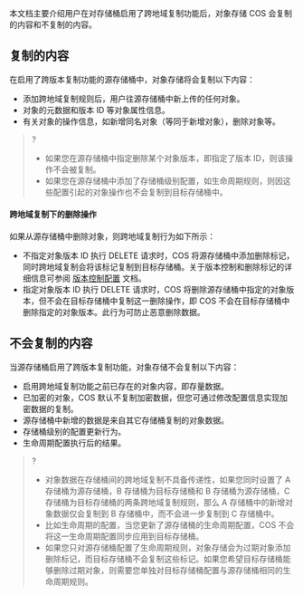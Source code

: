 本文档主要介绍用户在对存储桶启用了跨地域复制功能后，对象存储 COS 会复制的内容和不复制的内容。

## 复制的内容

在启用了跨版本复制功能的源存储桶中，对象存储将会复制以下内容：

- 添加跨地域复制规则后，用户往源存储桶中新上传的任何对象。
- 对象的元数据和版本 ID 等对象属性信息。
- 有关对象的操作信息，如新增同名对象（等同于新增对象），删除对象等。

>?
> - 如果您在源存储桶中指定删除某个对象版本，即指定了版本 ID，则该操作不会被复制。
> - 如果您在源存储桶中添加了存储桶级别配置，如生命周期规则，则因这些配置引起的对象操作也不会复制到目标存储桶中。

#### 跨地域复制下的删除操作

如果从源存储桶中删除对象，则跨地域复制行为如下所示：

- 不指定对象版本 ID 执行 DELETE 请求时，COS 将源存储桶中添加删除标记，同时跨地域复制会将该标记复制到目标存储桶。关于版本控制和删除标记的详细信息可参阅 [版本控制配置](/document/product/436/19884) 文档。
- 指定对象版本 ID 执行 DELETE 请求时，COS 将删除源存储桶中指定的对象版本，但不会在目标存储桶中复制这一删除操作，即 COS 不会在目标存储桶中删除指定的对象版本。此行为可防止恶意删除数据。

## 不会复制的内容

当源存储桶启用了跨版本复制功能，对象存储不会复制以下内容：

- 启用跨地域复制功能之前已存在的对象内容，即存量数据。
- 已加密的对象，COS 默认不复制加密数据，但您可通过修改配置信息实现加密数据的复制。
- 源存储桶中新增的数据是来自其它存储桶复制的对象数据。
- 存储桶级别的配置更新行为。
- 生命周期配置执行后的结果。

>?
>- 对象数据在存储桶间的跨地域复制不具备传递性，如果您同时设置了 A 存储桶为源存储桶，B 存储桶为目标存储桶和 B 存储桶为源存储桶，C 存储桶为目标存储桶的两条跨地域复制规则，那么 A 存储桶中的新增对象数据仅会复制到 B 存储桶中，而不会进一步复制到 C 存储桶中。
>-  比如生命周期的配置，当您更新了源存储桶的生命周期配置，COS 不会将这一生命周期配置同步应用到目标存储桶。
>- 如果您只对源存储桶配置了生命周期规则，对象存储会为过期对象添加删除标记，而目标存储桶不会复制这些标记。如果您希望目标存储桶能够删除过期对象，则需要您单独对目标存储桶配置与源存储桶相同的生命周期规则。
